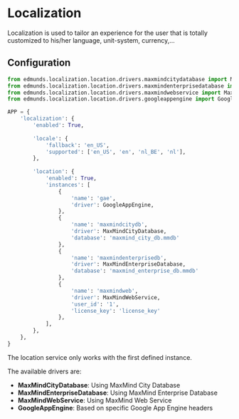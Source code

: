 
# Localization

Localization is used to tailor an experience for the user that is totally
customized to his/her language, unit-system, currency,...


## Configuration

```python
from edmunds.localization.location.drivers.maxmindcitydatabase import MaxMindCityDatabase
from edmunds.localization.location.drivers.maxmindenterprisedatabase import MaxMindEnterpriseDatabase
from edmunds.localization.location.drivers.maxmindwebservice import MaxMindWebService
from edmunds.localization.location.drivers.googleappengine import GoogleAppEngine

APP = {
    'localization': {
        'enabled': True,
        
        'locale': {
            'fallback': 'en_US',
            'supported': ['en_US', 'en', 'nl_BE', 'nl'],
        },
        
        'location': {
            'enabled': True,
            'instances': [
                {
                    'name': 'gae',
                    'driver': GoogleAppEngine,
                },
                {
                    'name': 'maxmindcitydb',
                    'driver': MaxMindCityDatabase,
                    'database': 'maxmind_city_db.mmdb'
                },
                {
                    'name': 'maxmindenterprisedb',
                    'driver': MaxMindEnterpriseDatabase,
                    'database': 'maxmind_enterprise_db.mmdb'
                },
                {
                    'name': 'maxmindweb',
                    'driver': MaxMindWebService,
                    'user_id': '1',
                    'license_key': 'license_key'
                },
            ],
        },
    },
}
```
The location service only works with the first defined instance.

The available drivers are:
- **MaxMindCityDatabase**: Using MaxMind City Database
- **MaxMindEnterpriseDatabase**: Using MaxMind Enterprise Database
- **MaxMindWebService**: Using MaxMind Web Service
- **GoogleAppEngine**: Based on specific Google App Engine headers
